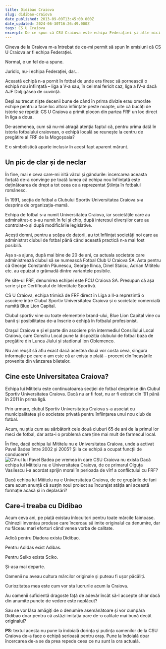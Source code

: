 ```yaml
---
title: Didibao Craiova
slug: didibao-craiova
date_published: 2013-09-09T13:45:00.000Z
date_updated: 2024-06-30T16:26:49.000Z
tags: CS U Craiova
excerpt: De ce spun că CSU Craiova este echipa Federației și alte mici amănunte care lămuresc pozițiile mele din acest moment
---
```


Cineva de la Craiova m-a întrebat de ce-mi permit să spun în emisiuni că CS U Craiova ar fi echipa Federației.

Normal, e un fel de-a spune. 

Juridic, nu-i echipa Federației, dar…

Această echipă n-a pornit în fotbal de unde era firesc să pornească o echipă nou înființată – liga a V-a sau, în cel mai fericit caz, liga a IV-a dacă AJF Dolj găsea de cuviință.

Deși au trecut niște decenii bune de când în prima divizie erau omorâte echipe pentru a face loc altora înființate peste noapte, uite că bucăți de istorie se repetă: CS U Craiova a primit plocon din partea FRF un loc direct în liga a doua.

De-asemenea, cum să nu-mi atragă atenția faptul că, pentru prima dată în istoria fotbalului craiovean, o echipă locală se reunește la centru de pregătire al FRF de la Mogoșoaia?

E o simbolistică aparte inclusiv în acest fapt aparent mărunt.

## **Un pic de clar și de neclar**

În fine, mai e ceva care-mi irită văzul și gândurile: încercarea aceasta forțată de-a convinge pe toată lumea că echipa nou înființată este deținătoarea de drept a tot ceea ce a reprezentat Știința în fotbalul românesc.

În 1991, secția de fotbal a Clubului Sportiv Universitatea Craiova s-a desprins de organizația-mamă.

Echipa de fotbal s-a numit Universitatea Craiova, iar societățile care au adminsitrat-o s-au numit în fel și chip, după interesul diverșilor care au controlat-o și după modificările legislative.

Acești domni, pentru a scăpa de datorii, au tot înființat societăți noi care au administrat clubul de fotbal până când această practică n-a mai fost posibilă.

Așa s-a ajuns, după mai bine de 20 de ani, ca actuala societate care administrează clubul să se numească Fotbal Club U Craiova SA. Asta pentru că George Constantin Păunescu, George Ilinca, Dinel Staicu, Adrian Mititelu etc. au epuizat o grămadă dintre variantele posibile.

Pe site-ul FRF, denumirea echipei este FCU Craiova SA. Presupun că așa scrie și pe Certificatul de Identitate Sportivă.

CS U Craiova, echipa trimisă de FRF direct în Liga a II-a reprezintă o asociere între Clubul Sportiv Universitatea Craiova și o societate comercială numită Blue Lion Capital.

Clubul sportiv vine cu toate elementele brand-ului, Blue Lion Capital vine cu banii și posibilitatea de-a înscrie o echipă în fotbalul profesionist.

Orașul Craiova e și el parte din asociere prin intermediul Consiliului Local Craiova, care Consiliu Local pune la dispoziția clubului de fotbal baza de pregătire din Lunca Jiului și stadionul Ion Oblemenco.

Nu am reușit să aflu exact dacă acestea două vor costa ceva, singura informație pe care o am este că ar exista o plată – procent din încasările provenite din vânzarea biletelor.

## **Cine este Universitatea Craiova?**

Echipa lui Mititelu este continuatoarea secției de fotbal desprinse din Clubul Sportiv Universitatea Craiova. Dacă nu ar fi fost, nu ar fi existat din ’91 până în 2011 în prima ligă.

Prin urmare, clubul Sportiv Universitatea Craiova s-a asociat cu municipalitatea și o societate privată pentru înființarea unui nou club de fotbal.

Acum, nu știu cum au sărbătorit cele două cluburi 65 de ani de la primul lor meci de fotbal, dar asta-i o problemă care ține mai mult de farmecul local.

În fine, dacă echipa lui Mititelu nu e Universitatea Craiova, unde a activat Pavel Badea între 2002 și 2005? Și la ce echipă a ocupat funcții de conducere?
![CV-ul lui Pavel Badea pe vremea în care CSU Craiova nu exista](__GHOST_URL__/content/images/2023/12/CV-Pavel-Badea-care-n-a-jucat-la-echipa-lui-Mititelu.png)
Dacă echipa lui Mititelu nu e Universitatea Craiova, de ce primarul Olguța Vasilescu i-a acordat sprijin moral în perioada de vîrf a conflictului cu FRF?

Dacă echipa lui Mititelu nu e Universitatea Craiova, de ce grupările de fani care acum anunță că susțin noul proiect au încurajat atâția ani această formație acasă și în deplasări?

## **Care-i treaba cu Didibao**

Acum ceva ani, pe piață existau înlocuitori pentru toate mărcile faimoase.  Chinezii inventau produse care încercau să imite originalul ca denumire, dar nu făceau mari eforturi când venea vorba de calitate.

Adică pentru Diadora exista Didibao.

Pentru Adidas exist Adibas.

Pentru Seiko exista Sciko.

Și-asa mai departe.

Oamenii nu aveau cultura mărcilor originale și puteau fi ușor păcăliți.

Curiozitatea mea este cum vor sta lucrurile acum la Craiova.

Au oamenii suficientă dragoste față de adevăr încât să-l accepte chiar dacă din anumite puncte de vedere  este neplăcut?

Sau se vor lăsa amăgiți de o denumire asemănătoare și vor cumpăra Didibao doar pentru că astăzi imitația pare de-o calitate mai bună decât originalul?

**PS**: textul acesta nu pune la îndoială dorința și putința oamenilor de la CSU Craiova de-a face o echipă serioasă pentru oraș. Pune la îndoială doar încercarea de-a se da prea repede ceea ce nu sunt la ora actuală.
